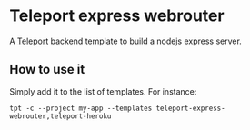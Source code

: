 # Teleport express webrouter
A [Teleport](https://github.com/snipsco/teleport) backend template to build a nodejs express server.

## How to use it
Simply add it to the list of templates. For instance:
```
tpt -c --project my-app --templates teleport-express-webrouter,teleport-heroku
```
